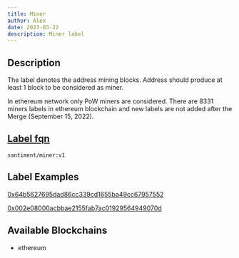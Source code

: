 ```yaml
---
title: Miner
author: Alex
date: 2023-03-22
description: Miner label
---
```


## Description

The label denotes the address mining blocks. Address should produce at least 1 block to be considered as miner.

In ethereum network only PoW miners are considered. There are 8331 miners labels in ethereum blockchain and new labels are not added after the Merge (September 15, 2022).

## [Label fqn](/labels/label-fqn)

`santiment/miner:v1`

## Label Examples

[0x64b5627695dad86cc339cd1655ba49cc67957552](https://etherscan.io/address/0x64b5627695dad86cc339cd1655ba49cc67957552)

[0x002e08000acbbae2155fab7ac01929564949070d](https://etherscan.io/address/0x002e08000acbbae2155fab7ac01929564949070d)

## Available Blockchains

* ethereum
